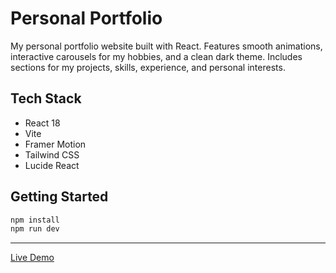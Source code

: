 # Personal Portfolio

My personal portfolio website built with React. Features smooth animations, interactive carousels for my hobbies, and a clean dark theme. Includes sections for my projects, skills, experience, and personal interests.

## Tech Stack

- React 18
- Vite
- Framer Motion
- Tailwind CSS
- Lucide React

## Getting Started

```bash
npm install
npm run dev
```

---

[Live Demo](your-deployment-url-here)
